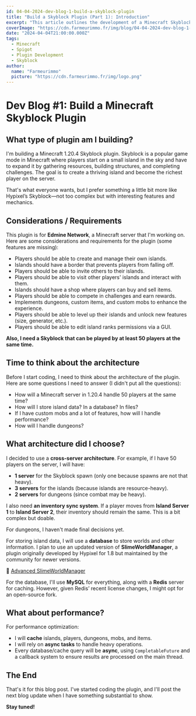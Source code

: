 ```yaml
---
id: 04-04-2024-dev-blog-1-build-a-skyblock-plugin
title: "Build a Skyblock Plugin (Part 1): Introduction"
excerpt: "This article outlines the development of a Minecraft Skyblock plugin for Spigot servers, starting with project goals and context."
coverImage: "https://cdn.farmeurimmo.fr/img/blog/04-04-2024-dev-blog-1-build-a-skyblock-plugin.jpeg"
date: "2024-04-04T21:00:00.000Z"
tags:
  - Minecraft
  - Spigot
  - Plugin Development
  - Skyblock
author:
  name: "Farmeurimmo"
  picture: "https://cdn.farmeurimmo.fr/img/logo.png"
---
```


# Dev Blog #1: Build a Minecraft Skyblock Plugin

## What type of plugin am I building?

I'm building a Minecraft 1.20.4 Skyblock plugin. Skyblock is a popular game mode in Minecraft where players start on a
small island in the sky and have to expand it by gathering resources, building structures, and completing challenges.
The goal is to create a thriving island and become the richest player on the server.

That's what everyone wants, but I prefer something a little bit more like Hypixel’s Skyblock—not too complex but with
interesting features and mechanics.

## Considerations / Requirements

This plugin is for **Edmine Network**, a Minecraft server that I'm working on. Here are some considerations and
requirements for the plugin (some features are missing):

- Players should be able to create and manage their own islands.
- Islands should have a border that prevents players from falling off.
- Players should be able to invite others to their islands.
- Players should be able to visit other players' islands and interact with them.
- Islands should have a shop where players can buy and sell items.
- Players should be able to compete in challenges and earn rewards.
- Implements dungeons, custom items, and custom mobs to enhance the experience.
- Players should be able to level up their islands and unlock new features (size, generator, etc.).
- Players should be able to edit island ranks permissions via a GUI.

**Also, I need a Skyblock that can be played by at least 50 players at the same time.**

## Time to think about the architecture

Before I start coding, I need to think about the architecture of the plugin. Here are some questions I need to answer (I
didn't put all the questions):

- How will a Minecraft server in 1.20.4 handle 50 players at the same time?
- How will I store island data? In a database? In files?
- If I have custom mobs and a lot of features, how will I handle performance?
- How will I handle dungeons?

## What architecture did I choose?

I decided to use a **cross-server architecture**. For example, if I have 50 players on the server, I will have:

- **1 server** for the Skyblock spawn (only one because spawns are not that heavy).
- **3 servers** for the islands (because islands are resource-heavy).
- **2 servers** for dungeons (since combat may be heavy).

I also need **an inventory sync system**. If a player moves from **Island Server 1** to **Island Server 2**, their
inventory should remain the same. This is a bit complex but doable.

For dungeons, I haven't made final decisions yet.

For storing island data, I will use a **database** to store worlds and other information. I plan to use an updated
version of **SlimeWorldManager**, a plugin originally developed by Hypixel for 1.8 but maintained by the community for
newer versions.

🔗 [Advanced SlimeWorldManager](https://www.spigotmc.org/resources/advanced-slimeworldmanager.87209/)

For the database, I'll use **MySQL** for everything, along with a **Redis** server for caching. However, given Redis’
recent license changes, I might opt for an open-source fork.

## What about performance?

For performance optimization:

- I will **cache** islands, players, dungeons, mobs, and items.
- I will rely on **async tasks** to handle heavy operations.
- Every database/cache query will be **async**, using `CompletableFuture` and a callback system to ensure results are
  processed on the main thread.

## The End

That's it for this blog post. I've started coding the plugin, and I'll post the next blog update when I have something
substantial to show.

**Stay tuned!**
